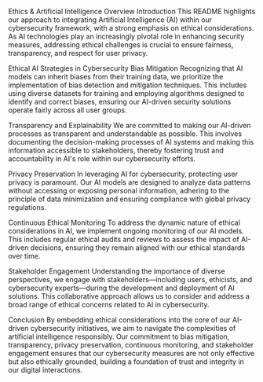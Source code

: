 Ethics & Artificial Intelligence Overview
Introduction
This README highlights our approach to integrating Artificial Intelligence (AI) within our cybersecurity framework, with a strong emphasis on ethical considerations. As AI technologies play an increasingly pivotal role in enhancing security measures, addressing ethical challenges is crucial to ensure fairness, transparency, and respect for user privacy.

Ethical AI Strategies in Cybersecurity
Bias Mitigation
Recognizing that AI models can inherit biases from their training data, we prioritize the implementation of bias detection and mitigation techniques. This includes using diverse datasets for training and employing algorithms designed to identify and correct biases, ensuring our AI-driven security solutions operate fairly across all user groups.

Transparency and Explainability
We are committed to making our AI-driven processes as transparent and understandable as possible. This involves documenting the decision-making processes of AI systems and making this information accessible to stakeholders, thereby fostering trust and accountability in AI's role within our cybersecurity efforts.

Privacy Preservation
In leveraging AI for cybersecurity, protecting user privacy is paramount. Our AI models are designed to analyze data patterns without accessing or exposing personal information, adhering to the principle of data minimization and ensuring compliance with global privacy regulations.

Continuous Ethical Monitoring
To address the dynamic nature of ethical considerations in AI, we implement ongoing monitoring of our AI models. This includes regular ethical audits and reviews to assess the impact of AI-driven decisions, ensuring they remain aligned with our ethical standards over time.

Stakeholder Engagement
Understanding the importance of diverse perspectives, we engage with stakeholders—including users, ethicists, and cybersecurity experts—during the development and deployment of AI solutions. This collaborative approach allows us to consider and address a broad range of ethical concerns related to AI in cybersecurity.

Conclusion
By embedding ethical considerations into the core of our AI-driven cybersecurity initiatives, we aim to navigate the complexities of artificial intelligence responsibly. Our commitment to bias mitigation, transparency, privacy preservation, continuous monitoring, and stakeholder engagement ensures that our cybersecurity measures are not only effective but also ethically grounded, building a foundation of trust and integrity in our digital interactions.